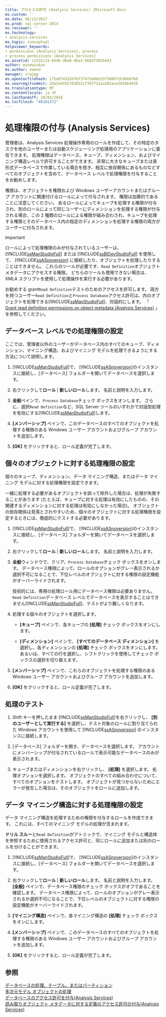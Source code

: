 ```yaml
---
title: プロセスの許可 (Analysis Services) |Microsoft Docs
ms.custom: ''
ms.date: 06/13/2017
ms.prod: sql-server-2014
ms.reviewer: ''
ms.technology:
- analysis-services
ms.topic: conceptual
helpviewer_keywords:
- permissions [Analysis Services], process
- process permissions [Analysis Services]
ms.assetid: c1531c23-6b46-46a8-9ba3-b6d3f2016443
author: minewiskan
ms.author: owend
manager: craigg
ms.openlocfilehash: 175e07432d3f67374710d6e33f3006f2b3b6bf68
ms.sourcegitcommit: 3da2edf82763852cff6772a1a282ace3034b4936
ms.translationtype: MT
ms.contentlocale: ja-JP
ms.lasthandoff: 10/02/2018
ms.locfileid: "48181272"
---
```

# <a name="grant-process-permissions-analysis-services"></a>処理権限の付与 (Analysis Services)
  管理者は、Analysis Services 処理操作専用のロールを作成して、その特定のタスクを他のユーザーまたは自動スケジューリング処理用のアプリケーションに委任できます。 処理権限はデータベース、キューブ、ディメンション、およびマイニング構造レベルで許可することができます。 非常に大きなキューブまたは表形式データベースで作業している場合を除き、相互に依存関係にあるものなどすべてのオブジェクトを含めて、データベース レベルで処理権限を付与することをお勧めします。  
  
 権限は、オブジェクトを権限および Windows ユーザーアカウントまたはグループ アカウントに関連付けるロールによって付与されます。 権限は加算的であることに注意してください。 あるロールによってキューブを処理する権限が付与され、別のロールによって同じユーザーにディメンションを処理する権限が付与される場合、この 2 種類のロールによる権限が組み合わされ、キューブを処理する権限とそのデータベース内の指定のディメンションを処理する権限の両方がユーザーに付与されます。  
  
> [!IMPORTANT]  
>  ロールによって処理権限のみが付与されているユーザーは、 [!INCLUDE[ssManStudioFull](../../includes/ssmanstudiofull-md.md)] または [!INCLUDE[ssBIDevStudioFull](../../includes/ssbidevstudiofull-md.md)] を使用して、 [!INCLUDE[ssASnoversion](../../includes/ssasnoversion-md.md)] に接続したり、オブジェクトを処理したりすることはできません。 これらのツールが必要です、`Read Definition`オブジェクト メタデータにアクセスする権限。 どちらのツールも使用できない場合は、XMLA スクリプトを使用して処理操作を実行する必要があります。  
>   
>  お勧めする grant`Read Definition`テストのためのアクセスを許可します。 両方を持つユーザー`Read Definition`と`Process Database`アクセス許可は、内のオブジェクトを処理できる[!INCLUDE[ssManStudioFull](../../includes/ssmanstudiofull-md.md)]、対話的にします。 「 [Grant read definition permissions on object metadata &#40;Analysis Services&#41;](grant-read-definition-permissions-on-object-metadata-analysis-services.md) 」を参照してください。  
  
## <a name="set-processing-permissions-at-the-database-level"></a>データベース レベルでの処理権限の設定  
 ここでは、管理者以外のユーザーがデータベース内のすべてのキューブ、ディメンション、マイニング構造、およびマイニング モデルを処理できるようにする方法について説明します。  
  
1.  [!INCLUDE[ssManStudioFull](../../includes/ssmanstudiofull-md.md)]で、 [!INCLUDE[ssASnoversion](../../includes/ssasnoversion-md.md)]のインスタンスに接続し、[データベース] フォルダーを開いてデータベースを選択します。  
  
2.  右クリックして**ロール** | **新しいロール**します。 名前と説明を入力します。  
  
3.  **全般**ペインで、`Process Database`チェック ボックスをオンします。 さらに、選択`Read Definition`など、SQL Server ツールのいずれかで対話型処理を有効にする[!INCLUDE[ssManStudioFull](../../includes/ssmanstudiofull-md.md)]します。  
  
4.  **[メンバーシップ]** ペインで、このデータベースのすべてのオブジェクトを処理する権限のある Windows ユーザー アカウントおよびグループ アカウントを追加します。  
  
5.  **[OK]** をクリックすると、ロール定義が完了します。  
  
## <a name="set-processing-permissions-on-individual-objects"></a>個々のオブジェクトに対する処理権限の設定  
 個々のキューブ、ディメンション、データ マイニング構造、またはデータ マイニング モデルに対する処理権限を設定できます。  
  
 一緒に処理する必要があるオブジェクトを誤って除外した場合は、処理が失敗することがあります (たとえば、キューブに対する処理は有効にしたものの、その関連するディメンションに対する処理は有効にしなかった場合)。 オブジェクトの依存関係は見落とされやすいため、個々のオブジェクトに対する処理権限を設定するときには、徹底的にテストする必要があります。  
  
1.  [!INCLUDE[ssManStudioFull](../../includes/ssmanstudiofull-md.md)]で、 [!INCLUDE[ssASnoversion](../../includes/ssasnoversion-md.md)]のインスタンスに接続し、[データベース] フォルダーを開いてデータベースを選択します。  
  
2.  右クリックして**ロール** | **新しいロール**します。 名前と説明を入力します。  
  
3.  **全般**ウィンドウで、クリア、`Process Database`チェック ボックスをオンします。 データベース権限によって、ロールのオプションがグレー表示されるか選択不可になることで、下位レベルのオブジェクトに対する権限の設定機能がオーバーライドされます。  
  
     技術的には、専用の処理ロール用にデータベース権限は必要ありません。 `Read Definition`データベース レベルでデータベースを表示することはできません[!INCLUDE[ssManStudioFull](../../includes/ssmanstudiofull-md.md)]、テストがより難しくなります。  
  
4.  処理する個々のオブジェクトを選択します。  
  
    -   **[キューブ]** ペインで、各キューブの **[処理]** チェック ボックスをオンにします。  
  
    -   **[ディメンション]** ペインで、 **[すべてのデータベース ディメンション]** を選択し、各ディメンションの **[処理]** チェック ボックスをオンにします。 あるいは、すべての行を選択し、シフトクリックを使用してチェック ボックスの選択を切り替えます。  
  
5.  **[メンバーシップ]** ペインで、これらのオブジェクトを処理する権限のある Windows ユーザー アカウントおよびグループ アカウントを追加します。  
  
6.  **[OK]** をクリックすると、ロール定義が完了します。  
  
## <a name="test-processing"></a>処理のテスト  
  
1.  Shift キーを押したまま [!INCLUDE[ssManStudioFull](../../includes/ssmanstudiofull-md.md)]を右クリックし、 **[別のユーザーとして実行する]** を選択し、テスト対象のロールに割り当てられた Windows アカウントを使用して [!INCLUDE[ssASnoversion](../../includes/ssasnoversion-md.md)] のインスタンスに接続します。  
  
2.  [データベース] フォルダーを開き、データベースを選択します。 アカウントにメンバーシップが付与されているロールで表示可能なデータベースのみが表示されます。  
  
3.  キューブまたはディメンションを右クリックし、 **[処理]** を選択します。 処理オプションを選択します。 オブジェクトのすべての組み合わせについて、すべてのオプションをテストします。 オブジェクトが見つからないためにエラーが発生した場合は、そのオブジェクトをロールに追加します。  
  
## <a name="set-processing-permissions-on-a-data-mining-structure"></a>データ マイニング構造に対する処理権限の設定  
 データ マイニング構造を処理するための権限を付与するロールを作成できます。 これには、すべてのマイニング モデルの処理が含まれます。  
  
 **ドリル スルー**と`Read Definition`がアトミックで、マイニング モデルと構造体を参照するために使用されるアクセス許可と、同じロールに追加または別のロールを分けることができます。  
  
1.  [!INCLUDE[ssManStudioFull](../../includes/ssmanstudiofull-md.md)]で、 [!INCLUDE[ssASnoversion](../../includes/ssasnoversion-md.md)]のインスタンスに接続し、[データベース] フォルダーを開いてデータベースを選択します。  
  
2.  右クリックして**ロール** | **新しいロール**します。 名前と説明を入力します。 **[全般]** ペインで、データベース権限のチェック ボックスがオフであることを確認します。 データベース権限によって、ロールのオプションがグレー表示されるか選択不可になることで、下位レベルのオブジェクトに対する権限の設定機能がオーバーライドされます。  
  
3.  **[マイニング構造]** ペインで、各マイニング構造の **[処理]** チェック ボックスをオンにします。  
  
4.  **[メンバーシップ]** ペインで、このデータベースのすべてのオブジェクトを処理する権限のある Windows ユーザー アカウントおよびグループ アカウントを追加します。  
  
5.  **[OK]** をクリックすると、ロール定義が完了します。  
  
## <a name="see-also"></a>参照  
 [データベースの処理、テーブル、またはパーティション](../tabular-models/process-database-table-or-partition-analysis-services.md)   
 [多次元モデル オブジェクトの処理](processing-a-multidimensional-model-analysis-services.md)   
 [データベースのアクセス許可を付与&#40;Analysis Services&#41;](grant-database-permissions-analysis-services.md)   
 [読み取りオブジェクト メタデータに対する定義のアクセス許可の付与&#40;Analysis Services&#41;](grant-read-definition-permissions-on-object-metadata-analysis-services.md)  
  
  
